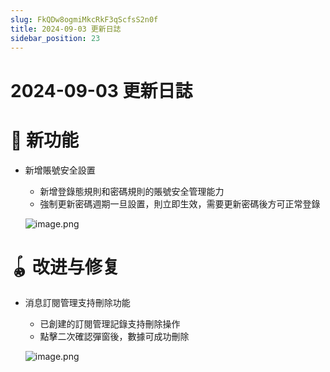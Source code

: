 ```yaml
---
slug: FkQDw8ogmiMkcRkF3qScfsS2n0f
title: 2024-09-03 更新日誌
sidebar_position: 23
---
```



# 2024-09-03 更新日誌


# 🎉 新功能

- 新增賬號安全設置
    - 新增登錄態規則和密碼規則的賬號安全管理能力
    - 強制更新密碼週期一旦設置，則立即生效，需要更新密碼後方可正常登錄

    ![image.png](/assets/f4207ab6ee89ee19ab6504e040167b50.png)


# 🪀 改进与修复

- 消息訂閱管理支持刪除功能
    - 已創建的訂閱管理記錄支持刪除操作
    - 點擊二次確認彈窗後，數據可成功刪除

    ![image.png](/assets/9ecc146b725240b44f84a891b0004346.png)


